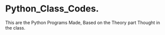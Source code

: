 # Python_Class_Codes. 
This are the Python Programs Made, Based on the Theory part Thought in the class. 
